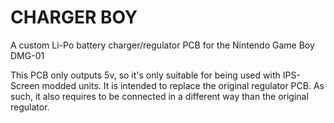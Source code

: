 # CHARGER BOY
A custom Li-Po battery charger/regulator PCB for the Nintendo Game Boy DMG-01


This PCB only outputs 5v, so it's only suitable for being used with IPS-Screen modded units. It is intended to replace the original regulator PCB.
As such, it also requires to be connected in a different way than the original regulator.
